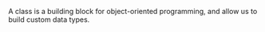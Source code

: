 A class is a building block for object-oriented programming, and allow us to build custom data types.